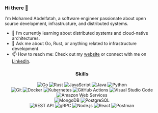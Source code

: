 

### Hi there 👋

I'm Mohamed Abdelfatah, a software engineer passionate about open source development, infrastructure, and distributed systems.

<!-- - 🔭 I’m currently working as a Software Engineer at [G-Research](https://www.gresearch.com/) Open Source.-->
- 🌱 I’m currently learning about distributed systems and cloud-native architectures.
- 💬 Ask me about Go, Rust, or anything related to infrastructure development.
- 📫 How to reach me: Check out my [website](https://fatah.dev) or connect with me on [LinkedIn](https://linkedin.com/in/mohfatah).

<div align="center">
  <h3>Skills</h3>
  <p>
    <img alt="Go" src="https://img.shields.io/badge/-Go-00ADD8?style=flat-square&logo=go&logoColor=white" />
    <img alt="Rust" src="https://img.shields.io/badge/-Rust-000000?style=flat-square&logo=rust&logoColor=white" />
    <img alt="JavaScript" src="https://img.shields.io/badge/-JavaScript-F7DF1E?style=flat-square&logo=javascript&logoColor=000" />
    <img alt="Java" src="https://img.shields.io/badge/-Java-007396?style=flat-square&logo=java&logoColor=white" />
    <img alt="Python" src="https://img.shields.io/badge/-Python-3776AB?style=flat-square&logo=python&logoColor=white" />
    <br />
    <img alt="Git" src="https://img.shields.io/badge/-Git-F05032?style=flat-square&logo=git&logoColor=white" />
    <img alt="Docker" src="https://img.shields.io/badge/-Docker-2496ED?style=flat-square&logo=docker&logoColor=white" />
    <img alt="Kubernetes" src="https://img.shields.io/badge/-Kubernetes-326CE5?style=flat-square&logo=kubernetes&logoColor=white" />
    <img alt="GitHub Actions" src="https://img.shields.io/badge/-GitHub%20Actions-2088FF?style=flat-square&logo=github-actions&logoColor=white" />
    <img alt="Visual Studio Code" src="https://img.shields.io/badge/-VS%20Code-007ACC?style=flat-square&logo=visual-studio-code&logoColor=white" />
    <img alt="Amazon Web Services" src="https://img.shields.io/badge/-AWS-232F3E?style=flat-square&logo=amazon-aws&logoColor=white" />
    <br />
    <img alt="MongoDB" src="https://img.shields.io/badge/-MongoDB-47A248?style=flat-square&logo=mongodb&logoColor=white" />
    <img alt="PostgreSQL" src="https://img.shields.io/badge/-PostgreSQL-336791?style=flat-square&logo=postgresql&logoColor=white" />
    <br />
    <img alt="REST API" src="https://img.shields.io/badge/-REST%20API-009688?style=flat-square" />
    <img alt="gRPC" src="https://img.shields.io/badge/-gRPC-336791?style=flat-square" />
    <img alt="Node.js" src="https://img.shields.io/badge/-Node.js-339933?style=flat-square&logo=node.js&logoColor=white" />
    <img alt="React" src="https://img.shields.io/badge/-React-61DAFB?style=flat-square&logo=react&logoColor=000" />
    <img alt="Postman" src="https://img.shields.io/badge/-Postman-FF6C37?style=flat-square&logo=postman&logoColor=white" />
 </p>
 </ div>

